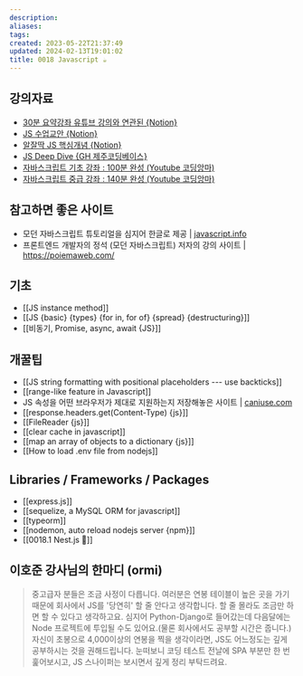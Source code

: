 ```yaml
---
description:
aliases: 
tags: 
created: 2023-05-22T21:37:49
updated: 2024-02-13T19:01:02
title: 0018 Javascript ☕️
---
```


## 강의자료

- [30분 요약강좌 유튜브 강의와 연관된 {Notion}](https://paullabworkspace.notion.site/2022-30-1-4bc6b655c6054b2db3ad175789ead72b)
- [JS 수업교안 {Notion}](https://www.notion.so/JS-22-6-8723b46e0cde4d90b020b689e5cb9f0a)
- [알잘딱 JS 핵심개념 {Notion}](https://morning-heart-e2a.notion.site/JavaScript-f037c206e538471f9a9f1915b2139a60)
- [JS Deep Dive {GH 제주코딩베이스}](https://github.com/weniv/BackendOrmi/blob/main/JavaScript/%EB%B3%B5%EC%8A%B5.md)
- [자바스크립트 기초 강좌 : 100분 완성 (Youtube 코딩앙마)](https://youtu.be/KF6t61yuPCY?feature=shared)
- [자바스크립트 중급 강좌 : 140분 완성 (Youtube 코딩앙마)](https://youtu.be/4_WLS9Lj6n4?feature=shared)

## 참고하면 좋은 사이트

- 모던 자바스크립트 튜토리얼을 심지어 한글로 제공 | [javascript.info](https://ko.javascript.info/)
- 프론트엔드 개발자의 정석 (모던 자바스크립트) 저자의 강의 사이트 | <https://poiemaweb.com/>

## 기초

- [[JS instance method]]
- [[JS {basic} {types} {for in, for of} {spread} {destructuring}]]
- [[비동기, Promise, async, await {JS}]]

## 개꿀팁

- [[JS string formatting with positional placeholders --- use backticks]]
- [[range-like feature in Javascript]]
- JS 속성을 어떤 브라우저가 제대로 지원하는지 저장해놓은 사이트 | [caniuse.com](https://caniuse.com/)
- [[response.headers.get(Content-Type) {js}]]
- [[FileReader {js}]]
- [[clear cache in javascript]]
- [[map an array of objects to a dictionary {js}]]
- [[How to load .env file from nodejs]]

## Libraries / Frameworks / Packages

- [[express.js]]
- [[sequelize, a MySQL ORM for javascript]]
- [[typeorm]]
- [[nodemon, auto reload nodejs server {npm}]]
- [[0018.1 Nest.js 🪺]]

## 이호준 강사님의 한마디 (ormi)

> 중고급자 분들은 조금 사정이 다릅니다. 여러분은 연봉 테이블이 높은 곳을 가기 때문에 회사에서 JS를 '당연히' 할 줄 안다고 생각합니다. 할 줄 몰라도 조금만 하면 할 수 있다고 생각하고요. 심지어 Python-Django로 들어갔는데 다음달에는 Node 프로젝트에 투입될 수도 있어요.(물론 회사에서도 공부할 시간은 줍니다.) 자신이 초봉으로 4,000이상의 연봉을 찍을 생각이라면, JS도 어느정도는 깊게 공부하시는 것을 권해드립니다. 눈떠보니 코딩 테스트 전날에 SPA 부분만 한 번 훑어보시고, JS 스나이퍼는 보시면서 깊게 정리 부탁드려요.
